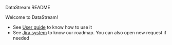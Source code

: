 DataStream README

Welcome to DataStream!

* See [User guide](https://wiki.vip.corp.ebay.com/display/mpdba/Oracle+DataStream) to know how to use it
* See [Jira system](https://jirap.corp.ebay.com/browse/DBISTREA/?selectedTab=com.atlassian.jira.jira-projects-plugin:versions-panel) to know our roadmap. You can also open new request if needed
